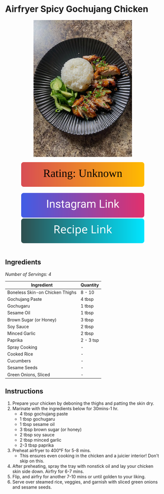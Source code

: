 # Airfryer Spicy Gochujang Chicken
<p align="center">
  <img src="images/airfryer-spicy-gochujang-chicken.webp" width="320" height="444">
</p>

<div align="center">
  <img src="../../graphics/svg/stars-unknown.svg" alt="Rating">
</div>

<br>

<div align="center">
  <a href="https://www.instagram.com/reel/CpiaR_QsjEy/?fbclid=IwAR2HI0t8xfGjNWad0bjEP13F8yAdyd_nxit9DBoMI_WkxWMX7-0EFznLMW0">
    <img src="../../graphics/svg/link-button-instagram.svg" alt="Instagram Link">
  </a>
</div>

<div align="center">
  <a href="https://www.provecho.bio/purchased-recipes/9nkru8pzb4406mu9">
    <img src="../../graphics/svg/link-button-recipe.svg" alt="Recipe Link">
  </a>
</div>

<br>

## Ingredients
*Number of Servings: 4*

| Ingredient | Quantity |
| --- | --- |
| Boneless Skin-on Chicken Thighs | 8 - 10 |
| Gochujang Paste | 4 tbsp |
| Gochugaru | 1 tbsp |
| Sesame Oil | 1 tbsp |
| Brown Sugar (or Honey) | 3 tbsp |
| Soy Sauce | 2 tbsp |
| Minced Garlic | 2 tbsp |
| Paprika | 2 - 3 tsp |
| Spray Cooking | - |
| Cooked Rice | - |
| Cucumbers | - |
| Sesame Seeds | - |
| Green Onions, Sliced | - |

## Instructions
1. Prepare your chicken by deboning the thighs and patting the skin dry.
2. Marinate with the ingredients below for 30mins-1 hr.
    - 4 tbsp gochujang paste
    - 1 tbsp gochugaru
    - 1 tbsp sesame oil
    - 3 tbsp brown sugar (or honey)
    - 2 tbsp soy sauce
    - 2 tbsp minced garlic
    - 2-3 tbsp paprika
3. Preheat airfryer to 400°F for 5-8 mins.
    - This ensures even cooking in the chicken and a juicier interior! Don't skip on this.
4. After preheating, spray the tray with nonstick oil and lay your chicken skin side down. Airfry for 6-7 mins.
5. Flip, and airfry for another 7-10 mins or until golden to your liking.
6. Serve over steamed rice, veggies, and garnish with sliced green onions and sesame seeds.
